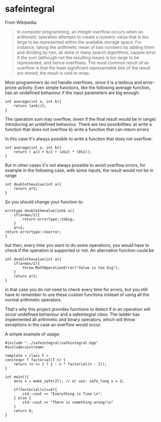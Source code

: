 # safeintegral

From Wikipedia:

> In computer programming, an integer overflow occurs when an arithmetic operation attempts to
create a numeric value that is too large to be represented within the available storage space.
For instance, taking the arithmetic mean of two numbers by adding them and dividing by two, as done
in many search algorithms, causes error if the sum (although not the resulting mean) is too large to
be represented, and hence overflows. The most common result of an overflow is that the least
significant representable bits of the result are stored; the result is said to wrap.

Most programmers do not handle overflows, since it is a tedious and error-prone activity.
Even simple functions, like the following average function, has an undefined behaviour if the input parameters are big
enough:

	int average(int a, int b){
		return (a+b)/2;
	}

The operation sum may overflow, (even if the final result would be in range) introducing an undefined behaviour.
There are two possibilities:
	a) write a function that does not overflow
	b) write a function that can return errors

In this case it's always possible to write a function that does not overflow:

	int average(int a, int b){
		return ( a/2 + b/2 + (a%2) * (b%2));
	}


But in other cases it's not always possible to avoid overflow errors, for example in the following case, with some
inputs, the result would not be in range

	int doublethevalue(int a){
		return a*2;
	}

So you should change your function to:

	errotype doublethevalue(int& a){
		if(a>max/2){
			return errortype::tobig;
		}
		a*=2;
	return errortype::noerror;
	}

but then, every time you want to do some operations, you would have to check if the operation is supported or not.
An alternative function could be

	int doublethevalue(int a){
		if(a>max/2){
			throw MathOperationError("Value is too big");
		}
		return a*2;
	}

in that case you do not need to check every time for errors, but you still have to remember to use these custom
functions instead of using all the normal arithmetic operators.

That's why this project provides functions to detect if in an operation will occur undefined behaviour and a
safeintegral class. The ladder has implemented all arithmetic and binary operators, which will throw exceptions
in the case an overflow would occur.

A simple example of usage:

	#include "../safeintegral/safeintegral.hpp"
	#include<iostream>

	template < class T >
	constexpr T factorial(T n) {
		return (n <= 1 ? 1 : n * factorial(n - 1));
	}

	int main(){
		auto s = make_safe(2l); // or use: safe_long s = 2;

		if(factorial(s)==4){
			std::cout << "Everything is fine.\n";
		} else {
			std::cout << "There is something wrong!\n"
		}
		return 0;
	}
